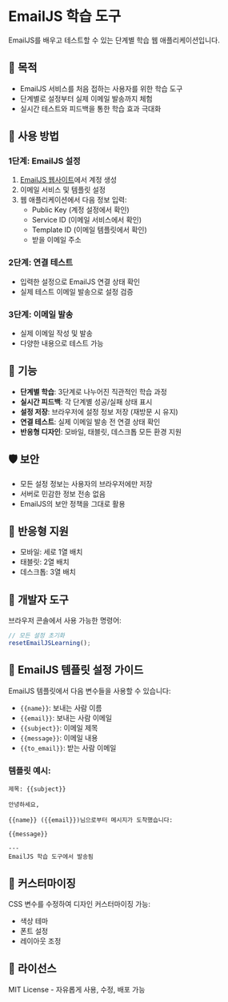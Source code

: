 # EmailJS 학습 도구

EmailJS를 배우고 테스트할 수 있는 단계별 학습 웹 애플리케이션입니다.

## 🎯 목적

- EmailJS 서비스를 처음 접하는 사용자를 위한 학습 도구
- 단계별로 설정부터 실제 이메일 발송까지 체험
- 실시간 테스트와 피드백을 통한 학습 효과 극대화

## 🚀 사용 방법

### 1단계: EmailJS 설정
1. [EmailJS 웹사이트](https://www.emailjs.com/)에서 계정 생성
2. 이메일 서비스 및 템플릿 설정
3. 웹 애플리케이션에서 다음 정보 입력:
   - Public Key (계정 설정에서 확인)
   - Service ID (이메일 서비스에서 확인)
   - Template ID (이메일 템플릿에서 확인)
   - 받을 이메일 주소

### 2단계: 연결 테스트
- 입력한 설정으로 EmailJS 연결 상태 확인
- 실제 테스트 이메일 발송으로 설정 검증

### 3단계: 이메일 발송
- 실제 이메일 작성 및 발송
- 다양한 내용으로 테스트 가능

## 🔧 기능

- **단계별 학습**: 3단계로 나누어진 직관적인 학습 과정
- **실시간 피드백**: 각 단계별 성공/실패 상태 표시
- **설정 저장**: 브라우저에 설정 정보 저장 (재방문 시 유지)
- **연결 테스트**: 실제 이메일 발송 전 연결 상태 확인
- **반응형 디자인**: 모바일, 태블릿, 데스크톱 모든 환경 지원

## 🛡️ 보안

- 모든 설정 정보는 사용자의 브라우저에만 저장
- 서버로 민감한 정보 전송 없음
- EmailJS의 보안 정책을 그대로 활용

## 📱 반응형 지원

- 모바일: 세로 1열 배치
- 태블릿: 2열 배치
- 데스크톱: 3열 배치

## 🔧 개발자 도구

브라우저 콘솔에서 사용 가능한 명령어:

```javascript
// 모든 설정 초기화
resetEmailJSLearning();
```

## 📝 EmailJS 템플릿 설정 가이드

EmailJS 템플릿에서 다음 변수들을 사용할 수 있습니다:

- `{{name}}`: 보내는 사람 이름
- `{{email}}`: 보내는 사람 이메일
- `{{subject}}`: 이메일 제목
- `{{message}}`: 이메일 내용
- `{{to_email}}`: 받는 사람 이메일

### 템플릿 예시:
```
제목: {{subject}}

안녕하세요,

{{name}} ({{email}})님으로부터 메시지가 도착했습니다:

{{message}}

---
EmailJS 학습 도구에서 발송됨
```

## 🎨 커스터마이징

CSS 변수를 수정하여 디자인 커스터마이징 가능:
- 색상 테마
- 폰트 설정
- 레이아웃 조정

## 📄 라이선스

MIT License - 자유롭게 사용, 수정, 배포 가능
